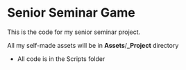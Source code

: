 # Senior Seminar Game

This is the code for my senior seminar project. 

All my self-made assets will be in __Assets__/__\_Project__ directory
- All code is in the Scripts folder
